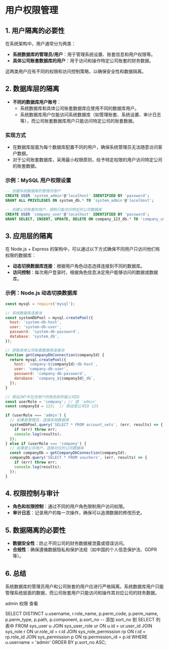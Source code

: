 # 用户权限管理

## 1. 用户隔离的必要性
在系统架构中，用户通常分为两类：
- **系统数据库的管理员/用户**：用于管理系统设置、账套信息和用户权限等。
- **具体公司账套数据库的用户**：用于访问和操作特定公司账套的财务数据。

这两类用户应有不同的权限和访问控制策略，以确保安全性和数据隔离。

## 2. 数据库层的隔离
- **不同的数据库用户账号**：
  - 系统数据库和具体公司账套数据库应使用不同的数据库用户。
  - 系统数据库用户仅能访问系统数据库（如管理账套、系统设置、审计日志等），而公司账套数据库用户只能访问特定公司的账套数据。

### 实现方式
- 在数据库层面为每个数据库配置不同的用户，确保系统管理员无法随意访问客户数据。
- 对于公司账套数据库，采用最小权限原则，给予特定权限的用户访问特定公司的账套数据。

### 示例：MySQL 用户权限设置
```sql
-- 创建系统数据库的管理员用户
CREATE USER 'system_admin'@'localhost' IDENTIFIED BY 'password';
GRANT ALL PRIVILEGES ON system_db.* TO 'system_admin'@'localhost';

-- 创建公司账套的用户，限制只能访问特定的公司数据库
CREATE USER 'company_user'@'localhost' IDENTIFIED BY 'password';
GRANT SELECT, INSERT, UPDATE, DELETE ON company_123_db.* TO 'company_user'@'localhost';
```

## 3. 应用层的隔离
在 Node.js + Express 的架构中，可以通过以下方式确保不同用户只访问他们有权限的数据库：
- **动态切换数据库连接**：根据用户角色动态选择连接到不同的数据库。
- **访问控制**：每次用户登录时，根据角色信息决定用户能够访问的数据或数据库。

### 示例：Node.js 动态切换数据库
```javascript
const mysql = require('mysql');

// 系统数据库连接池
const systemDbPool = mysql.createPool({
  host: 'system-db-host',
  user: 'system-db-user',
  password: 'system-db-password',
  database: 'system_db',
});

// 获取具体公司账套数据库连接池
function getCompanyDbConnection(companyId) {
  return mysql.createPool({
    host: `company-${companyId}-db-host`,
    user: 'company-db-user',
    password: 'company-db-password',
    database: `company_${companyId}_db`,
  });
}

// 假设JWT中包含用户的角色和所属公司ID
const userRole = 'company'; // 或 'admin'
const companyId = 123;  // 假设是公司ID 123

if (userRole === 'admin') {
  // 如果是管理员，连接系统数据库
  systemDbPool.query('SELECT * FROM account_sets', (err, results) => {
    if (err) throw err;
    console.log(results);
  });
} else if (userRole === 'company') {
  // 如果是公司用户，连接对应的公司数据库
  const companyDb = getCompanyDbConnection(companyId);
  companyDb.query('SELECT * FROM vouchers', (err, results) => {
    if (err) throw err;
    console.log(results);
  });
}
```

## 4. 权限控制与审计
- **角色和权限控制**：通过不同的用户角色限制用户访问权限。
- **审计日志**：记录用户的每一次操作，确保可以追溯数据的修改历史。

## 5. 数据隔离的必要性
- **数据安全性**：防止不同公司的财务数据被泄露或错误访问。
- **合规性**：确保遵循数据隐私和保护法规（如中国的个人信息保护法、GDPR等）。

## 6. 总结
系统数据库的管理员用户和公司账套的用户应进行严格隔离。系统数据库用户只能管理系统层面的数据，而公司账套用户只能访问和操作其对应公司的财务数据。

admin  权限 查看 

SELECT DISTINCT
    u.username,
    r.role_name,
    p.perm_code,
    p.perm_name,
    p.perm_type,
    p.path,
    p.component,
    p.sort_no  -- 添加 sort_no 到 SELECT 列表中
FROM 
    sys_user u
    JOIN sys_user_role ur ON u.id = ur.user_id
    JOIN sys_role r ON ur.role_id = r.id
    JOIN sys_role_permission rp ON r.id = rp.role_id
    JOIN sys_permission p ON rp.permission_id = p.id
WHERE 
    u.username = 'admin'
ORDER BY 
    p.sort_no ASC;
